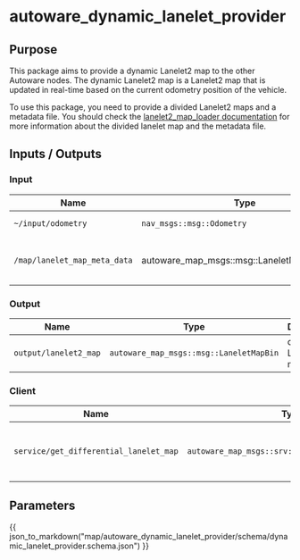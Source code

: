# autoware_dynamic_lanelet_provider

## Purpose

This package aims to provide a dynamic Lanelet2 map to the other Autoware nodes.
The dynamic Lanelet2 map is a Lanelet2 map that is updated in real-time based
on the current odometry position of the vehicle.

To use this package, you need to provide a divided Lanelet2 maps and a metadata file.
You should check
the [lanelet2_map_loader documentation](https://autowarefoundation.github.io/autoware.universe/main/map/autoware_map_loader/#lanelet2_map_loader)
for more information about the divided lanelet map and the metadata file.

## Inputs / Outputs

### Input

| Name                         | Type                                       | Description                     |
| ---------------------------- | ------------------------------------------ | ------------------------------- |
| `~/input/odometry`           | `nav_msgs::msg::Odometry`                  | ego vehicle odometry            |
| `/map/lanelet_map_meta_data` | autoware_map_msgs::msg::LaneletMapMetaData | metadata info for lanelet2 maps |

### Output

| Name                  | Type                                    | Description                |
| --------------------- | --------------------------------------- | -------------------------- |
| `output/lanelet2_map` | `autoware_map_msgs::msg::LaneletMapBin` | dynamic Lanelet2 map topic |

### Client

| Name                                   | Type                                             | Description                                |
| -------------------------------------- | ------------------------------------------------ | ------------------------------------------ |
| `service/get_differential_lanelet_map` | `autoware_map_msgs::srv::GetSelectedLanelet2Map` | service to load differential Lanelet2 maps |

## Parameters

{{ json_to_markdown("map/autoware_dynamic_lanelet_provider/schema/dynamic_lanelet_provider.schema.json") }}

